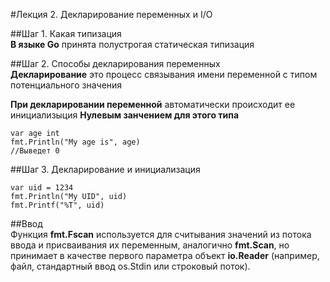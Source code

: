 #Лекция 2. Декларирование переменных и I/O

##Шаг 1. Какая типизация    
**В языке Go** принята полустрогая статическая типизация

##Шаг 2. Способы декларирования переменных  
**Декларирование** это процесс связывания имени переменной с типом потенциального значения      

**При декларировании переменной** автоматически происходит ее инициализыция **Нулевым занчением для этого типа**

	var age int
	fmt.Println("My age is", age)
    //Выведет 0 

##Шаг 3. Декларирование и инициализация 

    var uid = 1234
	fmt.Println("My UID", uid)
	fmt.Printf("%T", uid)   

##Ввод  
Функция **fmt.Fscan** используется для считывания значений из потока ввода и присваивания их переменным, 
аналогично **fmt.Scan**, но принимает в качестве первого параметра объект **io.Reader** 
(например, файл, стандартный ввод os.Stdin или строковый поток).

